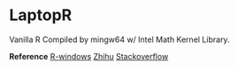 # LaptopR
Vanilla R Compiled by mingw64 w/ Intel Math Kernel Library.

**Reference**
[R-windows](https://github.com/r-windows/r-base)
[Zhihu](https://zhuanlan.zhihu.com/p/100847894)
[Stackoverflow](https://stackoverflow.com/questions/38090206/linking-intels-math-kernel-library-mkl-to-r-on-windows)
